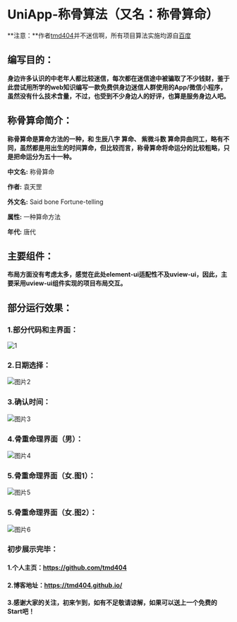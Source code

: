 # UniApp-称骨算法（又名：称骨算命）

**注意：**作者[tmd404](github.com/tmd404)并不迷信啊，所有项目算法实施均源自[百度](www.baidu.com)

## 编写目的：

**身边许多认识的中老年人都比较迷信，每次都在迷信途中被骗取了不少钱财，鉴于此尝试用所学的web知识编写一款免费供身边迷信人群使用的App/微信小程序，虽然没有什么技术含量，不过，也受到不少身边人的好评，也算是服务身边人吧。**

## 称骨算命简介：

**称骨算命是算命方法的一种，和 生辰八字 算命、 紫微斗数 算命异曲同工，略有不同，虽然都是用出生的时间算命，但比较而言，称骨算命将命运分的比较粗略，只是把命运分为五十一种。**

**中文名:** 称骨算命

**作者:** 袁天罡

**外文名:** Said bone Fortune-telling

**属性:** 一种算命方法

**年代:** 唐代

## 主要组件：

**布局方面没有考虑太多，感觉在此处element-ui适配性不及uview-ui，因此，主要采用uview-ui组件实现的项目布局交互。**

## 部分运行效果：

### 1.部分代码和主界面：

![1](MdImgs/1.PNG)

### 2.日期选择：

![图片2](MdImgs/2.PNG)

### 3.确认时间：

![图片3](MdImgs/3.PNG)

### 4.骨重命理界面（男）：

![图片4](MdImgs/4.PNG)

### 5.骨重命理界面（女.图1）：

![图片5](MdImgs/5.PNG)

### 5.骨重命理界面（女.图2）：

![图片6](MdImgs/6.png)

### 初步展示完毕：

#### 1.个人主页：https://github.com/tmd404

#### 2.博客地址：https://tmd404.github.io/

#### 3.感谢大家的关注，初来乍到，如有不足敬请谅解，如果可以送上一个免费的Start吧！